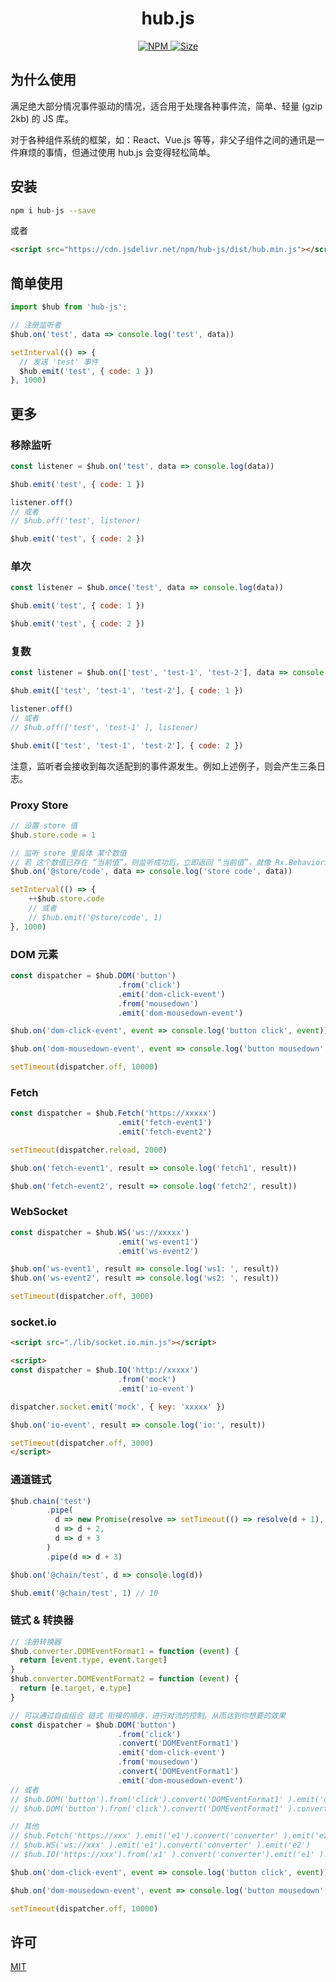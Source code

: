 <h1 align="center"> hub.js </h1>

<p align="center">
  <a href="https://www.npmjs.org/package/hub-js">
    <img alt="NPM" src="http://img.shields.io/npm/v/hub-js" />
  </a>
  <a href="">
    <img alt="Size" src="https://img.shields.io/badge/size-6kb-green.svg" />
  </a>
</p>

## 为什么使用

满足绝大部分情况事件驱动的情况，适合用于处理各种事件流，简单、轻量 (gzip 2kb) 的 JS 库。

对于各种组件系统的框架，如：React、Vue.js 等等，非父子组件之间的通讯是一件麻烦的事情，但通过使用 hub.js 会变得轻松简单。

## 安装

```sh
npm i hub-js --save
```

或者

```html
<script src="https://cdn.jsdelivr.net/npm/hub-js/dist/hub.min.js"></script>
```

## 简单使用

```js
import $hub from 'hub-js';

// 注册监听者
$hub.on('test', data => console.log('test', data))

setInterval(() => {
  // 发送 'test' 事件
  $hub.emit('test', { code: 1 })
}, 1000)
```

## 更多

### 移除监听

```js
const listener = $hub.on('test', data => console.log(data))

$hub.emit('test', { code: 1 })

listener.off()
// 或者
// $hub.off('test', listener)

$hub.emit('test', { code: 2 })
```

### 单次

```js
const listener = $hub.once('test', data => console.log(data))

$hub.emit('test', { code: 1 })

$hub.emit('test', { code: 2 })
```

### 复数

```js
const listener = $hub.on(['test', 'test-1', 'test-2'], data => console.log(data))

$hub.emit(['test', 'test-1', 'test-2'], { code: 1 })

listener.off()
// 或者
// $hub.off(['test', 'test-1' ], listener)

$hub.emit(['test', 'test-1', 'test-2'], { code: 2 })
```

注意，监听者会接收到每次适配到的事件源发生。例如上述例子，则会产生三条日志。


### Proxy Store

```js
// 设置 store 值
$hub.store.code = 1

// 监听 store 里具体 某个数值
// 若 这个数值已存在 “当前值”，则监听成功后，立即返回 “当前值”，就像 Rx.BehaviorSubject
$hub.on('@store/code', data => console.log('store code', data))

setInterval(() => {
    ++$hub.store.code
    // 或者
    // $hub.emit('@store/code', 1)
}, 1000)
```

### DOM 元素

```js
const dispatcher = $hub.DOM('button')
                        .from('click')
                        .emit('dom-click-event')
                        .from('mousedown')
                        .emit('dom-mousedown-event')

$hub.on('dom-click-event', event => console.log('button click', event))

$hub.on('dom-mousedown-event', event => console.log('button mousedown', event))

setTimeout(dispatcher.off, 10000)
```

### Fetch

```js
const dispatcher = $hub.Fetch('https://xxxxx')
                        .emit('fetch-event1')
                        .emit('fetch-event2')

setTimeout(dispatcher.reload, 2000)

$hub.on('fetch-event1', result => console.log('fetch1', result))

$hub.on('fetch-event2', result => console.log('fetch2', result))
```

### WebSocket

```js
const dispatcher = $hub.WS('ws://xxxxx')
                        .emit('ws-event1')
                        .emit('ws-event2')

$hub.on('ws-event1', result => console.log('ws1: ', result))
$hub.on('ws-event2', result => console.log('ws2: ', result))

setTimeout(dispatcher.off, 3000)
```

### socket.io

```html
<script src="./lib/socket.io.min.js"></script>

<script>
const dispatcher = $hub.IO('http://xxxxx')
                        .from('mock')
                        .emit('io-event')

dispatcher.socket.emit('mock', { key: 'xxxxx' })

$hub.on('io-event', result => console.log('io:', result))

setTimeout(dispatcher.off, 3000)
</script>
```

### 通道链式

```js
$hub.chain('test')
        .pipe(
          d => new Promise(resolve => setTimeout(() => resolve(d + 1), 2000)),
          d => d + 2,
          d => d + 3
        )
        .pipe(d => d + 3)

$hub.on('@chain/test', d => console.log(d))

$hub.emit('@chain/test', 1) // 10
```

### 链式 & 转换器

```js
// 注册转换器
$hub.converter.DOMEventFormat1 = function (event) {
  return [event.type, event.target]
}
$hub.converter.DOMEventFormat2 = function (event) {
  return [e.target, e.type]
}

// 可以通过自由组合 链式 衔接的顺序，进行对流的控制，从而达到你想要的效果
const dispatcher = $hub.DOM('button')
                        .from('click')
                        .convert('DOMEventFormat1')
                        .emit('dom-click-event')
                        .from('mousedown')
                        .convert('DOMEventFormat1')
                        .emit('dom-mousedown-event')
// 或者
// $hub.DOM('button').from('click').convert('DOMEventFormat1' ).emit('dom-click-event1').emit('dom-click-event2' )
// $hub.DOM('button').from('click').convert('DOMEventFormat1' ).convert('DOMEventFormat2').emit('dom-click-event1' )

// 其他
// $hub.Fetch('https://xxx' ).emit('e1').convert('converter' ).emit('e2')
// $hub.WS('ws://xxx' ).emit('e1').convert('converter' ).emit('e2')
// $hub.IO('https://xxx').from('x1' ).convert('converter').emit('e1' ).from('x2').emit('e1' )

$hub.on('dom-click-event', event => console.log('button click', event))

$hub.on('dom-mousedown-event', event => console.log('button mousedown', event))

setTimeout(dispatcher.off, 10000)
```

## 许可

[MIT](./LICENSE)
